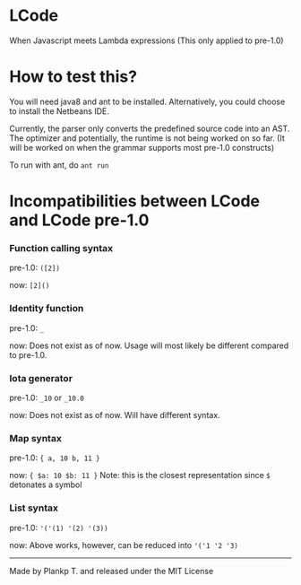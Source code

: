 # LCode
When Javascript meets Lambda expressions (This only applied to pre-1.0)

# How to test this?

You will need java8 and ant to be installed. Alternatively, you could choose to install the Netbeans IDE.

Currently, the parser only converts the predefined source code into an AST.
The optimizer and potentially, the runtime is not being worked on so far. (It will be worked on when the grammar supports most pre-1.0 constructs)

To run with ant, do <code>ant run</code>

# Incompatibilities between LCode and LCode pre-1.0

### Function calling syntax

pre-1.0: `([2])`

now: `[2]()`

### Identity function

pre-1.0: `_`

now: Does not exist as of now. Usage will most likely be different compared to pre-1.0.

### Iota generator

pre-1.0: `_10` or `_10.0`

now: Does not exist as of now. Will have different syntax.

### Map syntax

pre-1.0: `{ a, 10 b, 11 }`

now: `{ $a: 10 $b: 11 }` Note: this is the closest representation since `$` detonates a symbol

### List syntax

pre-1.0: `'('(1) '(2) '(3))`

now: Above works, however, can be reduced into `'('1 '2 '3)`

-----

Made by Plankp T. and released under the MIT License
